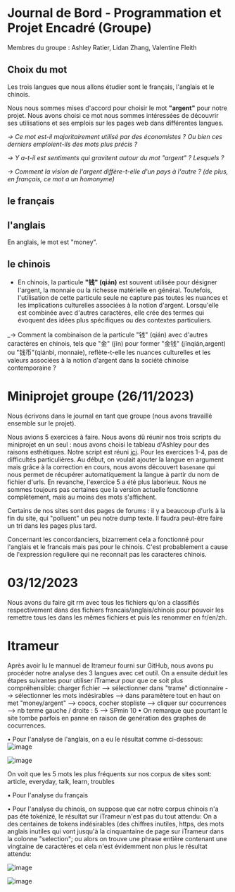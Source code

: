 # Journal de Bord - Programmation et Projet Encadré (Groupe)

Membres du groupe : Ashley Ratier, Lidan Zhang, Valentine Fleith

## Choix du mot

Les trois langues que nous allons étudier sont le français, l'anglais et le chinois.

Nous nous sommes mises d'accord pour choisir le mot **"argent"** pour notre projet. Nous avons choisi ce mot nous sommes intéressées de découvrir ses utilisations et ses emplois sur les pages web dans différentes langues.

_-> Ce mot est-il majoritairement utilisé par des économistes ? Ou bien ces derniers emploient-ils des mots plus précis ?_ 

_-> Y a-t-il est sentiments qui gravitent autour du mot "argent" ? Lesquels ?_

_-> Comment la vision de l'argent diffère-t-elle d'un pays à l'autre ? (de plus, en français, ce mot a un homonyme)_


## le français

## l'anglais

En anglais, le mot est "money".

## le chinois

- En chinois, la particule **"钱" (qián)** est souvent utilisée pour désigner l'argent, la monnaie ou la richesse matérielle en général. Toutefois, l'utilisation de cette particule seule ne capture pas toutes les nuances et les implications culturelles associées à la notion d'argent. Lorsqu'elle est combinée avec d'autres caractères, elle crée des termes qui évoquent des idées plus spécifiques ou des contextes particuliers.

_-> Comment la combinaison de la particule "钱" (qián) avec d'autres caractères en chinois, tels que "金" (jīn) pour former "金钱" (jīnqián,argent) ou "钱币"(qiánbì, monnaie), reflète-t-elle les nuances culturelles et les valeurs associées à la notion d'argent dans la société chinoise contemporaine ?


# Miniprojet groupe (26/11/2023)

Nous écrivons dans le journal en tant que groupe (nous avons travaillé ensemble sur le projet). 

Nous avions 5 exercices à faire. Nous avons dû réunir nos trois scripts du miniprojet en un seul : nous avons choisi le tableau d'Ashley pour des raisons esthétiques.
Notre script est réuni [ici](/programmes/creation_tableaux.sh).
Pour les exercices 1-4, pas de difficultés particulières.
Au début, on voulait ajouter la langue en argument mais grâce à la correction en cours, nous avons découvert `basename` qui nous permet de récupérer automatiquement la langue à partir du nom de fichier d'urls.
En revanche, l'exercice 5 a été plus laborieux. Nous ne sommes toujours pas certaines que la version actuelle fonctionne complètement, mais au moins des mots s'affichent.


Certains de nos sites sont des pages de forums : il y a beaucoup d'urls à la fin du site, qui "polluent" un peu notre dump texte. Il faudra peut-être faire un tri dans les pages plus tard.

Concernant les concordanciers, bizarrement cela a fonctionné pour l'anglais et le francais mais pas pour le chinois. C'est probablement a cause de l'expression reguliere qui ne reconnait pas les caracteres chinois.

# 03/12/2023
Nous avons du faire git rm avec tous les fichiers qu'on a classifiés respectivement dans des fichiers francais/anglais/chinois pour pouvoir les remettre tous les dans les mêmes fichiers et puis les renommer en fr/en/zh.

# Itrameur
Après avoir lu le mannuel de Itrameur fourni sur GitHub, nous avons pu procéder notre analyse des 3 langues avec cet outil. On a ensuite déduit les étapes suivantes pour utiliser iTrameur pour que ce soit plus compréhensible: charger fichier --> sélectionner dans "trame" dictionnaire --> sélectionner les mots indésirables -->  dans paramètere tout en haut on met "money/argent" --> coocs, cocher stopliste --> cliquer sur cocurrences --> nb terme gauche / droite : 5 --> SPmin 10
• On remarque que pourtant le site tombe parfois en panne en raison de genération des graphes de cocurrences.

• Pour l'analyse de l'anglais, on a eu le résultat comme ci-dessous:
![image](https://github.com/valentinefleith/PPE1-Groupe/assets/125041345/8e5858cf-ee30-469e-98ed-5b19e12b83c1)

![image](https://github.com/valentinefleith/PPE1-Groupe/assets/125041345/3b130018-e502-4d4c-bbf5-babd2690091c)

On voit que les 5 mots les plus fréquents sur nos corpus de sites sont: article, everyday, talk, learn, troubles

• Pour l'analyse du français

• Pour l'analyse du chinois, on suppose que car notre corpus chinois n'a pas été tokénizé, le résultat sur iTrameur n'est pas du tout attendu:
On a des centaines de tokens indésirables (des chiffres inutiles, https, des mots anglais inutiles qui vont jusqu'à la cinquantaine de page sur iTrameur dans la colonne "selection"; ou alors on trouve une phrase entière contenant une vingtaine de caractères et cela n'est évidemment non plus le résultat attendu:

![image](https://github.com/valentinefleith/PPE1-Groupe/assets/145340927/76cde544-b68b-40a9-949a-5ea755568d43)

![image](https://github.com/valentinefleith/PPE1-Groupe/assets/145340927/c88ebf09-046c-475e-a602-9f45d7d681f4)




